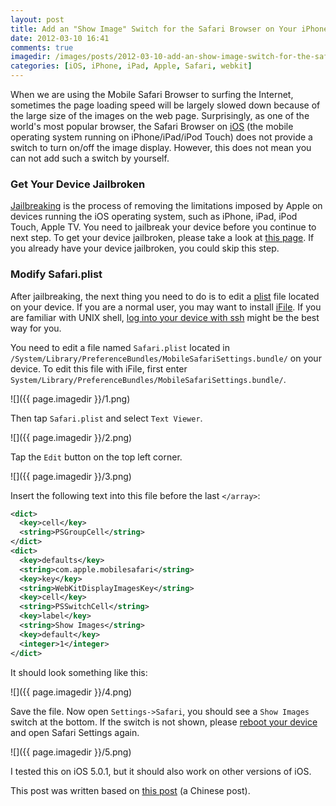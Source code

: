 ```yaml
---
layout: post
title: Add an "Show Image" Switch for the Safari Browser on Your iPhone/iPad/iPod Touch
date: 2012-03-10 16:41
comments: true
imagedir: /images/posts/2012-03-10-add-an-show-image-switch-for-the-safari-browser-on-your-iphone-slash-ipad-slash-ipod-touch
categories: [iOS, iPhone, iPad, Apple, Safari, webkit]
---
```


When we are using the Mobile Safari Browser to surfing the Internet, sometimes
the page loading speed will be largely slowed down because of the large size of
the images on the web page. Surprisingly, as one of the world's most popular
browser, the Safari Browser on [iOS][] (the mobile operating system running on
iPhone/iPad/iPod Touch) does not provide a switch to turn on/off the image display.
However, this does not mean you can not add such a switch by yourself.

<!-- more -->

### Get Your Device Jailbroken

[Jailbreaking][jailbreaking] is the process of removing the limitations imposed
by Apple on devices running the iOS operating system, such as iPhone, iPad,
iPod Touch, Apple TV. You need to jailbreak your device before you continue to next
step. To get your device jailbroken, please take a look at
[this page](http://www.idownloadblog.com/jailbreak). If you already have your
device jailbroken, you could skip this step.


### Modify Safari.plist

After jailbreaking, the next thing you need to do is to edit a [plist][] file
located on your device. If you are a normal user, you may want to install
[iFile][]. If you are familiar with UNIX shell,
[log into your device with ssh](http://thebigboss.org/guides-iphone-ipod-ipad/install-and-use-ssh)
might be the best way for you.

You need to edit a file named `Safari.plist` located in
`/System/Library/PreferenceBundles/MobileSafariSettings.bundle/` on your device.
To edit this file with iFile, first enter
`System/Library/PreferenceBundles/MobileSafariSettings.bundle/`.

![]({{ page.imagedir }}/1.png)

Then tap `Safari.plist` and select `Text Viewer`.

![]({{ page.imagedir }}/2.png)

Tap the `Edit` button on the top left corner.

![]({{ page.imagedir }}/3.png)


Insert the following text into this file before the last `</array>`:

```xml
<dict>
  <key>cell</key>
  <string>PSGroupCell</string>
</dict>
<dict>
  <key>defaults</key>
  <string>com.apple.mobilesafari</string>
  <key>key</key>
  <string>WebKitDisplayImagesKey</string>
  <key>cell</key>
  <string>PSSwitchCell</string>
  <key>label</key>
  <string>Show Images</string>
  <key>default</key>
  <integer>1</integer>
</dict>
```

It should look something like this:

![]({{ page.imagedir }}/4.png)


Save the file. Now open `Settings->Safari`, you should see a `Show Images`
switch at the bottom. If the switch is not shown, please
[reboot your device](http://www.apple.com/support/iphone/assistant/phone/#section_1)
and open Safari Settings again.

![]({{ page.imagedir }}/5.png)

I tested this on iOS 5.0.1, but it should also work on other versions of iOS.

This post was written based on
[this post](http://bbs.weiphone.com/read-htm-tid-2871429.html) (a Chinese post).


[iFile]: http://moreinfo.thebigboss.org/moreinfo/depiction.php?file=ifileData
[iOS]: http://en.wikipedia.org/wiki/IOS
[jailbreaking]: http://en.wikipedia.org/wiki/IOS_jailbreaking
[plist]: http://en.wikipedia.org/wiki/Property_list
